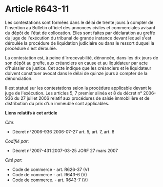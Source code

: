 # Article R643-11

Les contestations sont formées dans le délai de trente jours à compter de l'insertion au Bulletin officiel des annonces
civiles et commerciales avisant du dépôt de l'état de collocation. Elles sont faites par déclaration au greffe du juge de
l'exécution du tribunal de grande instance devant lequel s'est déroulée la procédure de liquidation judiciaire ou dans le
ressort duquel la procédure s'est déroulée.

La contestation est, à peine d'irrecevabilité, dénoncée, dans les dix jours de son dépôt au greffe, aux créanciers en cause
et au liquidateur par acte d'huissier de justice. Cet acte indique que les créanciers et le liquidateur doivent constituer
avocat dans le délai de quinze jours à compter de la dénonciation.

Il est statué sur les contestations selon la procédure applicable devant le juge de l'exécution. Les articles 5, 7 premier
alinéa et 8 du décret n° 2006-936 du 27 juillet 2006 relatif aux procédures de saisie immobilière et de distribution du prix
d'un immeuble sont applicables.

**Liens relatifs à cet article**

_Cite_:

  - Décret n°2006-936 2006-07-27 art. 5, art. 7, art. 8

_Codifié par_:

  - Décret n°2007-431 2007-03-25 JORF 27 mars 2007

_Cité par_:

  - Code de commerce - art. R626-37 (V)
  - Code de commerce - art. R643-6 (V)
  - Code de commerce. - art. R643-7 (V)
